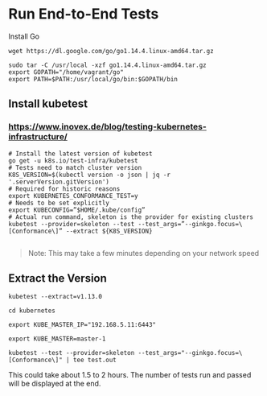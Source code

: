 # Run End-to-End Tests

Install Go

```
wget https://dl.google.com/go/go1.14.4.linux-amd64.tar.gz

sudo tar -C /usr/local -xzf go1.14.4.linux-amd64.tar.gz
export GOPATH="/home/vagrant/go"
export PATH=$PATH:/usr/local/go/bin:$GOPATH/bin
```

## Install kubetest
### https://www.inovex.de/blog/testing-kubernetes-infrastructure/

```
# Install the latest version of kubetest
go get -u k8s.io/test-infra/kubetest
# Tests need to match cluster version
K8S_VERSION=$(kubectl version -o json | jq -r '.serverVersion.gitVersion')
# Required for historic reasons
export KUBERNETES_CONFORMANCE_TEST=y
# Needs to be set explicitly
export KUBECONFIG=”$HOME/.kube/config”
# Actual run command, skeleton is the provider for existing clusters
kubetest --provider=skeleton --test --test_args=”--ginkgo.focus=\[Conformance\]” --extract ${K8S_VERSION}


```

> Note: This may take a few minutes depending on your network speed

## Extract the Version

```
kubetest --extract=v1.13.0

cd kubernetes

export KUBE_MASTER_IP="192.168.5.11:6443"

export KUBE_MASTER=master-1

kubetest --test --provider=skeleton --test_args="--ginkgo.focus=\[Conformance\]" | tee test.out

```


This could take about 1.5 to 2 hours. The number of tests run and passed will be displayed at the end.
